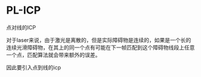 # PL-ICP
点对线的ICP

对于laser来说，由于激光是离散的，但是实际障碍物是连续的，如果是一个长的连续光滑障碍物，在其上的同一个点有可能在下一帧匹配到这个障碍物线段上任意一个点，匹配算法就会带来额外的误差。

因此要引入点到线的icp
